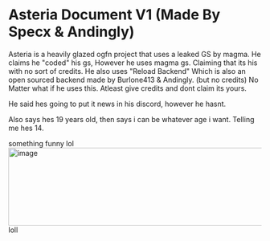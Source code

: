 # Asteria Document V1 (Made By Specx & Andingly)

Asteria is a heavily glazed ogfn project that uses a leaked GS by magma.
He claims he "coded" his gs, However he uses magma gs. Claiming that its his with no sort of credits.
He also uses "Reload Backend" Which is also an open sourced backend made by Burlone413 & Andingly. (but no credits)
No Matter what if he uses this. Atleast give credits and dont claim its yours.

He said hes going to put it news in his discord, however he hasnt.

Also says hes 19 years old, then says i can be whatever age i want. Telling me hes 14.

something funny lol
<img width="717" height="155" alt="image" src="https://github.com/user-attachments/assets/5fbc3fd5-7f29-4027-b61c-11d62f633665" />
 loll
